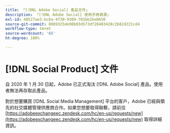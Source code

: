 ```yaml
---
title: 「[!DNL Adobe Social] 產品文件」
description: 「[!DNL Adobe Social] 使用手冊資源」
exl-id: 48527ae3-bc6a-4f30-9309-701bb2be0650
source-git-commit: 8089325de90b03d573df28483428c2b82d221cd4
workflow-type: tm+mt
source-wordcount: '65'
ht-degree: 100%

---
```


# [!DNL Social Product] 文件

自 2020 年 1 月 30 日起，Adobe 已正式淘汰 [!DNL Adobe Social] 產品。使用者無法再存取此產品。

對於想要購買 [!DNL Social Media Management] 平台的客戶，Adobe 已經與領先的社交媒體管理供應商合作。如果您想要取得聯繫，請前往 [https://adobeexchangeec.zendesk.com/hc/en-us/requests/new](https://adobeexchangeec.zendesk.com/hc/en-us/requests/new) 取得詳細資訊。
